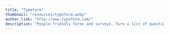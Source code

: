 ```yaml
---
title: "Typeform"
thumbnail: "resources/typeform.webp"
author_link: "http://www.typeform.com/"
description: "People-friendly forms and surveys. Turn a list of questions into a conversation. And get better data to fuel your business."
---
```

